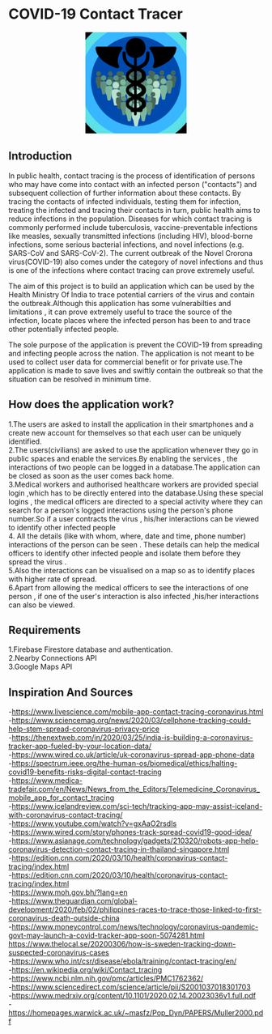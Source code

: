 # COVID-19 Contact Tracer
<p align="center">
  <img width="200" height="200" src="https://github.com/mehulfollytobevice/COVID-19-Contact-Tracer/blob/master/logo.png">
</p>

## Introduction
In public health, contact tracing is the process of identification of persons who may have come into contact with an infected person ("contacts") and subsequent collection of further information about these contacts. By tracing the contacts of infected individuals, testing them for infection, treating the infected and tracing their contacts in turn, public health aims to reduce infections in the population. 
Diseases for which contact tracing is commonly performed include tuberculosis, vaccine-preventable infections like measles, sexually transmitted infections (including HIV), blood-borne infections, some serious bacterial infections, and novel infections (e.g. SARS-CoV and SARS-CoV-2). 
The current outbreak of the Novel Crorona virus(COVID-19) also comes under the category of novel infections and thus is one of the infections where contact tracing  can prove extremely useful.
<p> The aim of this project is to build an application which can be used by the Health Ministry Of India to trace potential carriers of the virus and contain the outbreak.Although this application has some vulnerabilties and limitations , it can prove extremely useful to trace the source of the infection, locate places where the infected person has been to and trace other potentially infected people.
<p>The sole purpose of the application is prevent the COVID-19 from spreading and infecting people across the nation. The application is not meant to be used to collect user data for commercial benefit or for private use.The application is made to save lives and swiftly contain the outbreak so that the situation can be resolved in minimum time.
  
 ## How does the application work?
 1.The users are asked to install the application in their smartphones and a create new account for themselves so that each user can be uniquely identified.
 <br>
 2.The users(civilians) are asked to use the application whenever they go in public spaces and enable the services.By enabling the services , the interactions of two people can be logged in a database.The application can be closed as soon as the user comes back home.
 <br>
 3.Medical workers and authorised healthcare workers are provided special login ,which has to be directly entered into the database.Using these special logins , the medical officers are directed to a special activity where they can search for a person's logged interactions using the person's phone number.So if a user contracts the virus , his/her interactions can be viewed to identify other infected people 
 <br>
 4. All the details (like with whom, where, date and time, phone number) interactions of the person can be seen . These details can help the medical officers to identify other infected people and isolate them before they spread the virus .
 <br>
  5.Also the interactions can be visualised on a map so as to identify places with higher rate of spread. 
  <br>
  6.Apart from allowing the medical officers to see the interactions of one person , if one of the user's interaction is also infected ,his/her interactions can also be viewed.
  
 ## Requirements
 1.Firebase Firestore database and authentication.
 <br>2.Nearby Connections API
 <br>
 3.Google Maps API
 
 ## Inspiration And Sources
 -https://www.livescience.com/mobile-app-contact-tracing-coronavirus.html
 <br>
 -https://www.sciencemag.org/news/2020/03/cellphone-tracking-could-help-stem-spread-coronavirus-privacy-price
 <br>
 -https://thenextweb.com/in/2020/03/25/india-is-building-a-coronavirus-tracker-app-fueled-by-your-location-data/
 <br>
 -https://www.wired.co.uk/article/uk-coronavirus-spread-app-phone-data
 <br>
 -https://spectrum.ieee.org/the-human-os/biomedical/ethics/halting-covid19-benefits-risks-digital-contact-tracing
 <br>
 -https://www.medica-tradefair.com/en/News/News_from_the_Editors/Telemedicine_Coronavirus_mobile_app_for_contact_tracing
 <br>
 -https://www.icelandreview.com/sci-tech/tracking-app-may-assist-iceland-with-coronavirus-contact-tracing/
 <br>
 -https://www.youtube.com/watch?v=gxAaO2rsdIs
 <br>
 -https://www.wired.com/story/phones-track-spread-covid19-good-idea/
 <br>
 -https://www.asianage.com/technology/gadgets/210320/robots-app-help-coronavirus-detection-contact-tracing-in-thailand-singapore.html
 <br>
 -https://edition.cnn.com/2020/03/10/health/coronavirus-contact-tracing/index.html
 <br>
 -https://edition.cnn.com/2020/03/10/health/coronavirus-contact-tracing/index.html
 <br>
 -https://www.moh.gov.bh/?lang=en
 <br>
 -https://www.theguardian.com/global-development/2020/feb/02/philippines-races-to-trace-those-linked-to-first-coronavirus-death-outside-china
 <br>
 -https://www.moneycontrol.com/news/technology/coronavirus-pandemic-govt-may-launch-a-covid-tracker-app-soon-5074281.html
 <br>
 https://www.thelocal.se/20200306/how-is-sweden-tracking-down-suspected-coronavirus-cases
 <br>
 -https://www.who.int/csr/disease/ebola/training/contact-tracing/en/
<br>
-https://en.wikipedia.org/wiki/Contact_tracing
<br>
-https://www.ncbi.nlm.nih.gov/pmc/articles/PMC1762362/
<br>
-https://www.sciencedirect.com/science/article/pii/S2001037018301703
<br>
-https://www.medrxiv.org/content/10.1101/2020.02.14.20023036v1.full.pdf
<br>
-https://homepages.warwick.ac.uk/~masfz/Pop_Dyn/PAPERS/Muller2000.pdf


